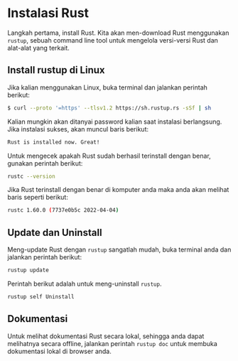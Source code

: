 # Instalasi Rust

Langkah pertama, install Rust. Kita akan men-download Rust menggunakan `rustup`, sebuah command line tool untuk mengelola versi-versi Rust dan alat-alat yang terkait.

## Install rustup di Linux

Jika kalian menggunakan Linux, buka terminal dan jalankan perintah berikut:

```bash
$ curl --proto '=https' --tlsv1.2 https://sh.rustup.rs -sSf | sh
```

Kalian mungkin akan ditanyai password kalian saat instalasi berlangsung. Jika instalasi sukses, akan muncul baris berikut:

```bash
Rust is installed now. Great!
```

Untuk mengecek apakah Rust sudah berhasil terinstall dengan benar, gunakan perintah berikut:

```bash
rustc --version
```

Jika Rust terinstall dengan benar di komputer anda maka anda akan melihat baris seperti berikut:

```bash
rustc 1.60.0 (7737e0b5c 2022-04-04)
```

## Update dan Uninstall

Meng-update Rust dengan `rustup` sangatlah mudah, buka terminal anda dan jalankan perintah berikut:

```bash
rustup update
```

Perintah berikut adalah untuk meng-uninstall `rustup`.

```bash
rustup self Uninstall
```

## Dokumentasi

Untuk melihat dokumentasi Rust secara lokal, sehingga anda dapat melihatnya secara offline, jalankan perintah `rustup doc` untuk membuka dokumentasi lokal di browser anda.
